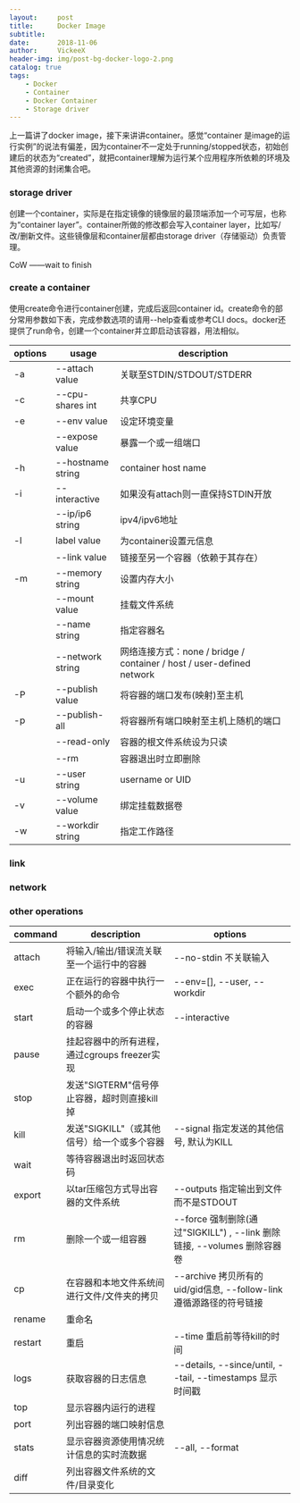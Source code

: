 ```yaml
---
layout:     post
title:      Docker Image
subtitle:   
date:       2018-11-06
author:     VickeeX
header-img: img/post-bg-docker-logo-2.png
catalog: true
tags:
    - Docker
    - Container
    - Docker Container
    - Storage driver
---
```


上一篇讲了docker image，接下来讲讲container。感觉“container 是image的运行实例”的说法有偏差，因为container不一定处于running/stopped状态，初始创建后的状态为“created”，就把container理解为运行某个应用程序所依赖的环境及其他资源的封闭集合吧。

### storage driver
创建一个container，实际是在指定镜像的镜像层的最顶端添加一个可写层，也称为“container layer”。container所做的修改都会写入container layer，比如写/改/删新文件。这些镜像层和container层都由storage driver（存储驱动）负责管理。


CoW ——wait to finish

### create a container
使用create命令进行container创建，完成后返回container id。create命令的部分常用参数如下表，完成参数选项的请用--help查看或参考CLI docs。docker还提供了run命令，创建一个container并立即启动该容器，用法相似。

|options | usage | description |
| ------ | ------ | ------ |
| -a | --attach value | 关联至STDIN/STDOUT/STDERR |
| -c | --cpu-shares int | 共享CPU |
| -e | --env value | 设定环境变量 |
|  | --expose value | 暴露一个或一组端口 |
| -h | --hostname string | container host name |
| -i | --interactive | 如果没有attach则一直保持STDIN开放 |
|  | --ip/ip6 string | ipv4/ipv6地址 |
| -l | label value | 为container设置元信息 |
|  | --link value | 链接至另一个容器（依赖于其存在） |
| -m | --memory string | 设置内存大小 |
|  | --mount value | 挂载文件系统 |
|  | --name string | 指定容器名 |
|  | --network string | 网络连接方式：none / bridge / container / host / user-defined network |
| -P | --publish value | 将容器的端口发布(映射)至主机 |
| -p | --publish-all | 将容器所有端口映射至主机上随机的端口 |
|  | --read-only | 容器的根文件系统设为只读 |
|  | --rm | 容器退出时立即删除 |
| -u | --user string | username or UID |
| -v | --volume value | 绑定挂载数据卷 |
| -w | --workdir string | 指定工作路径 |


### link
### network

### other operations
| command | description | options |
| ------ | ------ | ------ |
| attach | 将输入/输出/错误流关联至一个运行中的容器 | --no-stdin 不关联输入 |
| exec | 正在运行的容器中执行一个额外的命令 |  --env=[], --user, --workdir |
| start | 启动一个或多个停止状态的容器 | --interactive |
| pause | 挂起容器中的所有进程，通过cgroups freezer实现 |  |
| stop | 发送"SIGTERM"信号停止容器，超时则直接kill掉 |  |
| kill | 发送"SIGKILL"（或其他信号）给一个或多个容器 | --signal 指定发送的其他信号, 默认为KILL |
| wait | 等待容器退出时返回状态码 |  |
| export | 以tar压缩包方式导出容器的文件系统 | --outputs 指定输出到文件而不是STDOUT |
| rm | 删除一个或一组容器 | --force 强制删除(通过"SIGKILL") , --link 删除链接, --volumes 删除容器卷|
| cp | 在容器和本地文件系统间进行文件/文件夹的拷贝 | --archive 拷贝所有的uid/gid信息, --follow-link 遵循源路径的符号链接 |
| rename | 重命名 |  |
| restart | 重启| --time 重启前等待kill的时间 |
| logs | 获取容器的日志信息 | --details, --since/until, --tail, --timestamps 显示时间戳 |
| top | 显示容器内运行的进程 |  |
| port | 列出容器的端口映射信息 |  |
| stats | 显示容器资源使用情况统计信息的实时流数据 | --all, --format |
| diff | 列出容器文件系统的文件/目录变化 |  |

